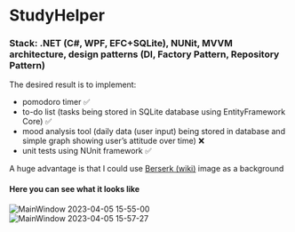 
# StudyHelper

### Stack: .NET (C#, WPF, EFC+SQLite), NUNit, MVVM architecture, design patterns (DI, Factory Pattern, Repository Pattern)


The desired result is to implement:
- pomodoro timer ✅
- to-do list (tasks being stored in SQLite database using EntityFramework Core) ✅
- mood analysis tool (daily data (user input) being stored in database and simple graph showing user’s attitude over time) ❌
- unit tests using NUnit framework ✅

A huge advantage is that I could use <a href="https://en.wikipedia.org/wiki/Berserk_(manga)">Berserk (wiki)</a> image as a background 

#### Here you can see what it looks like 
![MainWindow 2023-04-05 15-55-00](https://user-images.githubusercontent.com/76266906/230103656-6ed48d45-2861-4aa6-8ef1-b979f37aa725.gif)
![MainWindow 2023-04-05 15-57-27](https://user-images.githubusercontent.com/76266906/230103690-0a14e2f4-b21e-4c97-9565-576a59489472.gif)

